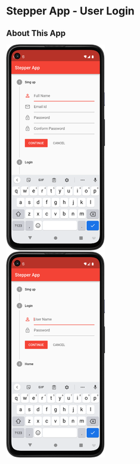 # Stepper App - User Login 

## About This App

<img src="https://github.com/RomitKatrodiya/Stepper_App_User_Login/blob/master/images/Screenshot_20220830_172526.png" style=" height:550px; " data-target="animated-image.originalImage"><img src="https://github.com/RomitKatrodiya/Stepper_App_User_Login/blob/master/images/Screenshot_20220830_172534.png" style=" height:550px; " data-target="animated-image.originalImage">
